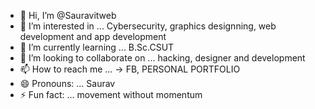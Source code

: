- 👋 Hi, I’m @Sauravitweb
- 👀 I’m interested in ... Cybersecurity, graphics designning, web development and app development 
- 🌱 I’m currently learning ... B.Sc.CSUT
- 💞️ I’m looking to collaborate on ... hacking, designer and development 
- 📫 How to reach me ... -> FB, PERSONAL PORTFOLIO 
- 😄 Pronouns: ... Saurav
- ⚡ Fun fact: ... movement without momentum 

<!---
Sauravitweb/Sauravitweb is a ✨ special ✨ repository because its `README.md` (this file) appears on your GitHub profile.
You can click the Preview link to take a look at your changes.
--->
